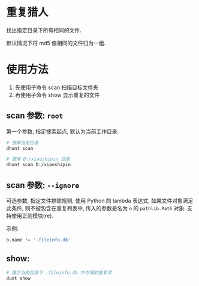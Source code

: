 # 重复猎人

找出指定目录下所有相同的文件.

默认情况下将 md5 值相同的文件归为一组.

# 使用方法

1. 先使用子命令 scan 扫描目标文件夹
2. 再使用子命令 show 显示重复的文件

## scan 参数: `root`

第一个参数, 指定搜索起点, 默认为当前工作目录.

```sh
# 搜索当前目录
dhunt scan

# 搜索 D:/xiaoshipin 目录
dhunt scan D:/xiaoshipin
```

## scan 参数: `--ignore`

可选参数, 指定文件排除规则, 使用 Python 的 lambda 表达式, 如果文件对象满足此条件, 则不被包含在重复列表中, 传入的参数是名为 `o` 的 `pathlib.Path` 对象. 支持使用正则模块(re).

示例:

```python
o.name != '.fileinfo.db'
```

<!-- ## `--fuzzy`

启用模糊搜索, 将判据 "相同" 更改为 "相似".

(暂不支持, 等我学明白聚类算法再来搞) -->

## show:

```sh
# 展示当前目录下 .fileinfo.db 中存储的重复项
dunt show
```
